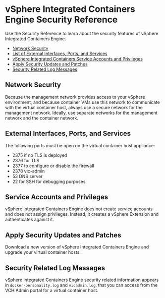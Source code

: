 # vSphere Integrated Containers Engine Security Reference
Use the Security Reference to learn about the security features of vSphere Integrated Containers Engine.

- [Network Security](#network)
- [List of External Interfaces, Ports, and Services](#list_open_ports)
- [vSphere Integrated Containers Service Accounts and Privileges](#accounts)
- [Apply Security Updates and Patches](#patches)
- [Security Related Log Messages](#logs)

<a name="network"></a>
## Network Security 
Because the management network provides access to your vSphere environment, and because container VMs use this network to communicate with the virtual container host, always use a secure network for the management network. Ideally, use separate networks for the management network and the container network.

<a name="list_open_ports"></a>
## External Interfaces, Ports, and Services

The following ports must be open on the virtual container host appliance:<br>

- 2375 if no TLS is deployed
- 2376 for TLS
- 2377 to configure or disable the firewall
- 2378 vic-admin
- 53 DNS server
- 22 for SSH for debugging purposes

<a name="accounts"></a>
## Service Accounts and Privileges
vSphere Integrated Containers Engine does not create service accounts and does not assign privileges. Instead, it creates a vSphere Extension and authenticates against it.

<a name="patches"></a>
## Apply Security Updates and Patches
Download a new version of vSphere Integrated Containers Engine and upgrade your virtual container hosts.

<a name="logs"></a>
## Security Related Log Messages
vSphere Integrated Containers Engine security related information appears in `docker-personality.log` and `vicadmin.log`, that you can access from the VCH Admin portal for a virtual container host.
